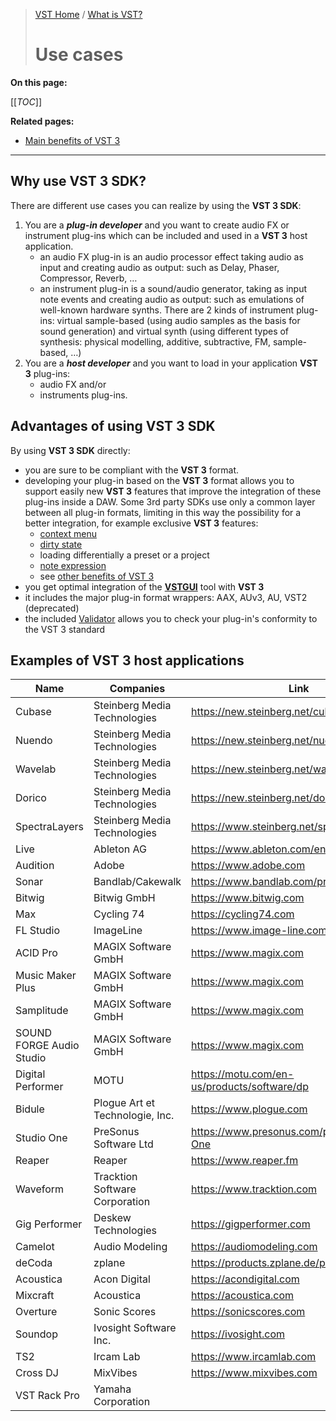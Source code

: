>[VST Home](../index.md) / [What is VST?](../What+is+VST/Index.md)
>
># Use cases

**On this page:**

[[_TOC_]]

**Related pages:**

- [Main benefits of VST 3](../Main+benefits+of+VST+3/index.md)

---

## Why use VST 3 SDK?

There are different use cases you can realize by using the **VST 3 SDK**:

1. You are a ***plug-in developer*** and you want to create audio FX or instrument plug-ins which can be included and used in a **VST 3** host application.
    - an audio FX plug-in is an audio processor effect taking audio as input and creating audio as output: such as Delay, Phaser, Compressor, Reverb, …
    - an instrument plug-in is a sound/audio generator, taking as input note events and creating audio as output: such as emulations of well-known hardware synths. There are 2 kinds of instrument plug-ins: virtual sample-based (using audio samples as the basis for sound generation) and virtual synth (using different types of synthesis: physical modelling, additive, subtractive, FM, sample-based, …)
2. You are a ***host developer*** and you want to load in your application **VST 3** plug-ins:
    - audio FX and/or
    - instruments plug-ins.

## Advantages of using VST 3 SDK

By using **VST 3 SDK** directly:

- you are sure to be compliant with the **VST 3** format.
- developing your plug-in based on the **VST 3** format allows you to support easily new **VST 3** features that improve the integration of these plug-ins inside a DAW. Some 3rd party SDKs use only a common layer between all plug-in formats, limiting in this way the possibility for a better integration, for example exclusive **VST 3** features:
    - [context menu](../Technical+Documentation/Change+History/3.5.0/IComponentHandler3.md)
    - [dirty state](../Technical+Documentation/Change+History/3.1.0/IComponentHandler2.md)
    - loading differentially a preset or a project
    - [note expression](../Technical+Documentation/Change+History/3.5.0/INoteExpressionController.md)
    - see [other benefits of VST 3](../Main+benefits+of+VST+3/Index.md)
- you get optimal integration of the **[VSTGUI](../What+is+the+VST+3+SDK/VSTGUI.md)** tool with **VST 3**
- it includes the major plug-in format wrappers:  AAX, AUv3, AU, VST2 (deprecated)
- the included [Validator](../What+is+the+VST+3+SDK/Index.md#validator-command-line) allows you to check your plug-in's conformity to the VST 3 standard

## Examples of VST 3 host applications


| **Name** | **Companies** | **Link** |
| -------- | ------------- | -------- |
| Cubase | Steinberg Media Technologies | <https://new.steinberg.net/cubase> |
| Nuendo | Steinberg Media Technologies	| <https://new.steinberg.net/nuendo> |
| Wavelab | Steinberg Media Technologies | <https://new.steinberg.net/wavelab> |
| Dorico | Steinberg Media Technologies | <https://new.steinberg.net/dorico> |
| SpectraLayers	| Steinberg Media Technologies | <https://www.steinberg.net/spectralayers> |
| Live | Ableton AG | <https://www.ableton.com/en/live> |
| Audition	| Adobe	| <https://www.adobe.com> |
| Sonar	| Bandlab/Cakewalk | <https://www.bandlab.com/products/cakewalk> |
| Bitwig | Bitwig GmbH | <https://www.bitwig.com> |
| Max | Cycling 74 | <https://cycling74.com> |
| FL Studio	| ImageLine | <https://www.image-line.com> |
| ACID Pro | MAGIX Software GmbH | <https://www.magix.com> |
| Music Maker Plus	| MAGIX Software GmbH | <https://www.magix.com> |
| Samplitude | MAGIX Software GmbH | <https://www.magix.com> |
| SOUND FORGE Audio Studio	| MAGIX Software GmbH | <https://www.magix.com> |
| Digital Performer	| MOTU | <https://motu.com/en-us/products/software/dp> |
| Bidule | Plogue Art et Technologie, Inc. | <https://www.plogue.com> |
| Studio One | PreSonus Software Ltd | <https://www.presonus.com/products/Studio-One> |
| Reaper | Reaper | <https://www.reaper.fm> |
| Waveform | Tracktion Software Corporation	| <https://www.tracktion.com> |
| Gig Performer	| Deskew Technologies | <https://gigperformer.com> |
| Camelot | Audio Modeling | <https://audiomodeling.com> |
| deCoda | zplane | <https://products.zplane.de/products/decoda> |
| Acoustica	| Acon Digital | <https://acondigital.com> |
| Mixcraft | Acoustica | <https://acoustica.com> |
| Overture | Sonic Scores | <https://sonicscores.com> |
| Soundop | Ivosight Software Inc. | <https://ivosight.com> |
| TS2 | Ircam Lab | <https://www.ircamlab.com> |
| Cross DJ | MixVibes | <https://www.mixvibes.com> |
| VST Rack Pro | Yamaha Corporation | |
